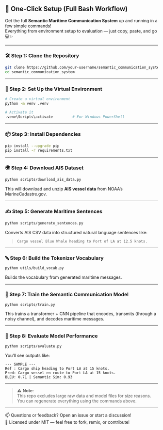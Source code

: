 ## 🔁 One-Click Setup (Full Bash Workflow)

Get the full **Semantic Maritime Communication System** up and running in a few simple commands!  
Everything from environment setup to evaluation — just copy, paste, and go 💻✨

---

### 🛠️ Step 1: Clone the Repository

```bash
git clone https://github.com/your-username/semantic_communication_system.git
cd semantic_communication_system
```

---

### 🐍 Step 2: Set Up the Virtual Environment

```bash
# Create a virtual environment
python -m venv .venv

# Activate it
.venv\Scripts\activate         # For Windows PowerShell
```

---

### 📦 Step 3: Install Dependencies

```bash
pip install --upgrade pip
pip install -r requirements.txt
```

---

### 🌍 Step 4: Download AIS Dataset

```bash
python scripts/download_ais_data.py
```

This will download and unzip **AIS vessel data** from NOAA’s MarineCadastre.gov.

---

### ✍️ Step 5: Generate Maritime Sentences

```bash
python scripts/generate_sentences.py
```

Converts AIS CSV data into structured natural language sentences like:

> `Cargo vessel Blue Whale heading to Port of LA at 12.5 knots.`

---

### 🔤 Step 6: Build the Tokenizer Vocabulary

```bash
python utils/build_vocab.py
```

Builds the vocabulary from generated maritime messages.

---

### 🧠 Step 7: Train the Semantic Communication Model

```bash
python scripts/train.py
```

This trains a transformer + CNN pipeline that encodes, transmits (through a noisy channel), and decodes maritime messages.

---

### 🧪 Step 8: Evaluate Model Performance

```bash
python scripts/evaluate.py
```

You’ll see outputs like:

```text
--- SAMPLE ---
Ref : Cargo ship heading to Port LA at 15 knots.
Pred: Cargo vessel en route to Port LA at 15 knots.
BLEU: 0.71 | Semantic Sim: 0.93
```

---

> ⚠️ **Note**:  
> This repo excludes large raw data and model files for size reasons.  
> You can regenerate everything using the commands above.

---

📫 Questions or feedback? Open an issue or start a discussion!  
📜 Licensed under MIT — feel free to fork, remix, or contribute!
